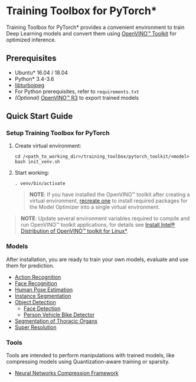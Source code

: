 # Training Toolbox for PyTorch*

Training Toolbox for PyTorch\* provides a convenient environment to train
Deep Learning models and convert them using [OpenVINO™
Toolkit](https://software.intel.com/en-us/openvino-toolkit) for optimized
inference.

## Prerequisites

- Ubuntu\* 16.04 / 18.04
- Python\* 3.4-3.6
- [libturbojpeg](https://github.com/ajkxyz/jpeg4py)
- For Python prerequisites, refer to `requirements.txt`
- *(Optional)* [OpenVINO™ R3](https://software.intel.com/en-us/openvino-toolkit)
  to export trained models

## Quick Start Guide

### Setup Training Toolbox for PyTorch

1. <a name="create-venv"/>Create virtual environment</a>:

    ```
    cd /<path_to_working_dir>/training_toolbox/pytorch_toolkit/<model>
    bash init_venv.sh
    ```

2. Start working:

    ```
    . venv/bin/activate
    ```

    >**NOTE**: If you have installed the OpenVINO™ toolkit after creating
    a virtual environment, [recreate one](#create_venv)
    to install required packages for the Model Optimizer into a single virtual environment.

> **NOTE**: Update several environment variables required to compile and run OpenVINO™ toolkit applications, for details see [Install Intel® Distribution of OpenVINO™ toolkit for Linux*](https://software.intel.com/en-us/articles/OpenVINO-Install-Linux).


### Models

After installation, you are ready to train your own models, evaluate and use
them for prediction.

* [Action Recognition](action_recognition)
* [Face Recognition](face_recognition)
* [Human Pose Estimation](human_pose_estimation)
* [Instance Segmentation](instance_segmentation)
* [Object Detection](object_detection)
  - [Face Detection](object_detection/face_detection.md)
  - [Person Vehicle Bike Detector](object_detection/person_vehicle_bike_detection.md)
* [Segmentation of Thoracic Organs](segthor)
* [Super Resolution](super_resolution)

### Tools

Tools are intended to perform manipulations with trained models, like compressing models using Quantization-aware training or sparsity.

* [Neural Networks Compression Framework](nncf)

